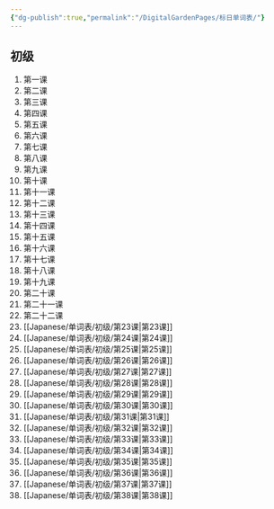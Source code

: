 ```yaml
---
{"dg-publish":true,"permalink":"/DigitalGardenPages/标日单词表/"}
---
```


## 初级
1. 第一课
2. 第二课
3. 第三课
4. 第四课
5. 第五课
6. 第六课
7. 第七课
8. 第八课
9. 第九课
10. 第十课
11. 第十一课
12. 第十二课
13. 第十三课
14. 第十四课
15. 第十五课
16. 第十六课
17. 第十七课
18. 第十八课
19. 第十九课
20. 第二十课
21. 第二十一课
22. 第二十二课
23. [[Japanese/单词表/初级/第23课\|第23课]]
24. [[Japanese/单词表/初级/第24课\|第24课]]
25. [[Japanese/单词表/初级/第25课\|第25课]]
26. [[Japanese/单词表/初级/第26课\|第26课]]
27. [[Japanese/单词表/初级/第27课\|第27课]]
28. [[Japanese/单词表/初级/第28课\|第28课]]
29. [[Japanese/单词表/初级/第29课\|第29课]]
30. [[Japanese/单词表/初级/第30课\|第30课]]
31. [[Japanese/单词表/初级/第31课\|第31课]]
32. [[Japanese/单词表/初级/第32课\|第32课]]
33. [[Japanese/单词表/初级/第33课\|第33课]]
34. [[Japanese/单词表/初级/第34课\|第34课]]
35. [[Japanese/单词表/初级/第35课\|第35课]]
36. [[Japanese/单词表/初级/第36课\|第36课]]
37. [[Japanese/单词表/初级/第37课\|第37课]]
38. [[Japanese/单词表/初级/第38课\|第38课]]